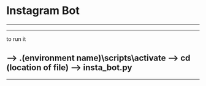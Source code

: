 # Instagram Bot
----------
----------
to run it 

-->  .\(environment name)\scripts\activate
-->  cd (location of file)
-->  insta_bot.py
-----------
-----------